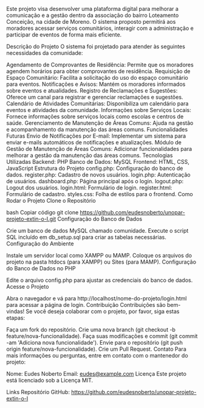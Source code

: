 Este projeto visa desenvolver uma plataforma digital para melhorar a comunicação e a gestão dentro da associação do bairro Loteamento Conceição, na cidade de Moreno. O sistema proposto permitirá aos moradores acessar serviços comunitários, interagir com a administração e participar de eventos de forma mais eficiente.

Descrição do Projeto
O sistema foi projetado para atender às seguintes necessidades da comunidade:

Agendamento de Comprovantes de Residência: Permite que os moradores agendem horários para obter comprovantes de residência.
Requisição de Espaço Comunitário: Facilita a solicitação do uso do espaço comunitário para eventos.
Notificações e Avisos: Mantém os moradores informados sobre eventos e atualidades.
Registro de Reclamações e Sugestões: Oferece um canal para registrar e gerenciar reclamações e sugestões.
Calendário de Atividades Comunitárias: Disponibiliza um calendário para eventos e atividades da comunidade.
Informações sobre Serviços Locais: Fornece informações sobre serviços locais como escolas e centros de saúde.
Gerenciamento de Manutenção de Áreas Comuns: Ajuda na gestão e acompanhamento da manutenção das áreas comuns.
Funcionalidades Futuras
Envio de Notificações por E-mail: Implementar um sistema para enviar e-mails automáticos de notificações e atualizações.
Módulo de Gestão de Manutenção de Áreas Comuns: Adicionar funcionalidades para melhorar a gestão da manutenção das áreas comuns.
Tecnologias Utilizadas
Backend: PHP
Banco de Dados: MySQL
Frontend: HTML, CSS, JavaScript
Estrutura do Projeto
config.php: Configuração do banco de dados.
register.php: Cadastro de novos usuários.
login.php: Autenticação de usuários.
dashboard.php: Página principal após o login.
logout.php: Logout dos usuários.
login.html: Formulário de login.
register.html: Formulário de cadastro.
styles.css: Folha de estilos para o frontend.
Como Rodar o Projeto
Clone o Repositório

bash
Copiar código
git clone https://github.com/eudesnoberto/unopar-projeto-extin-o-I.git
Configuração do Banco de Dados

Crie um banco de dados MySQL chamado comunidade.
Execute o script SQL incluído em db_setup.sql para criar as tabelas necessárias.
Configuração do Ambiente

Instale um servidor local como XAMPP ou MAMP.
Coloque os arquivos do projeto na pasta htdocs (para XAMPP) ou Sites (para MAMP).
Configuração do Banco de Dados no PHP

Edite o arquivo config.php para ajustar as credenciais do banco de dados.
Acesse o Projeto

Abra o navegador e vá para http://localhost/nome-do-projeto/login.html para acessar a página de login.
Contribuição
Contribuições são bem-vindas! Se você deseja colaborar com o projeto, por favor, siga estas etapas:

Faça um fork do repositório.
Crie uma nova branch (git checkout -b feature/nova-funcionalidade).
Faça suas modificações e commit (git commit -am 'Adiciona nova funcionalidade').
Envie para o repositório (git push origin feature/nova-funcionalidade).
Crie um Pull Request.
Contato
Para mais informações ou perguntas, entre em contato com o mantenedor do projeto:

Nome: Eudes Noberto
Email: eudes@example.com
Licença
Este projeto está licenciado sob a Licença MIT.

Links
Repositório GitHub: https://github.com/eudesnoberto/unopar-projeto-extin-o-I
